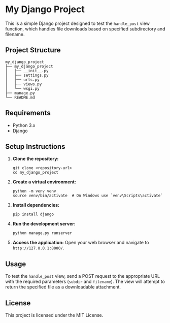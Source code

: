 # My Django Project

This is a simple Django project designed to test the `handle_post` view function, which handles file downloads based on specified subdirectory and filename.

## Project Structure

```
my_django_project
├── my_django_project
│   ├── __init__.py
│   ├── settings.py
│   ├── urls.py
│   ├── views.py
│   └── wsgi.py
├── manage.py
└── README.md
```

## Requirements

- Python 3.x
- Django

## Setup Instructions

1. **Clone the repository:**
   ```
   git clone <repository-url>
   cd my_django_project
   ```

2. **Create a virtual environment:**
   ```
   python -m venv venv
   source venv/bin/activate  # On Windows use `venv\Scripts\activate`
   ```

3. **Install dependencies:**
   ```
   pip install django
   ```

4. **Run the development server:**
   ```
   python manage.py runserver
   ```

5. **Access the application:**
   Open your web browser and navigate to `http://127.0.0.1:8000/`.

## Usage

To test the `handle_post` view, send a POST request to the appropriate URL with the required parameters (`subdir` and `filename`). The view will attempt to return the specified file as a downloadable attachment.

## License

This project is licensed under the MIT License.